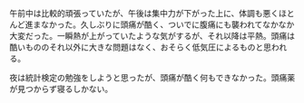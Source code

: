 午前中は比較的頑張っていたが、午後は集中力が下がった上に、体調も悪くほとんど進まなかった。久しぶりに頭痛が酷く、ついでに腹痛にも襲われてなかなか大変だった。一瞬熱が上がっていたような気がするが、それ以降は平熱。頭痛は酷いもののそれ以外に大きな問題はなく、おそらく低気圧によるものと思われる。

夜は統計検定の勉強をしようと思ったが、頭痛が酷く何もできなかった。頭痛薬が見つからず寝るしかない。
